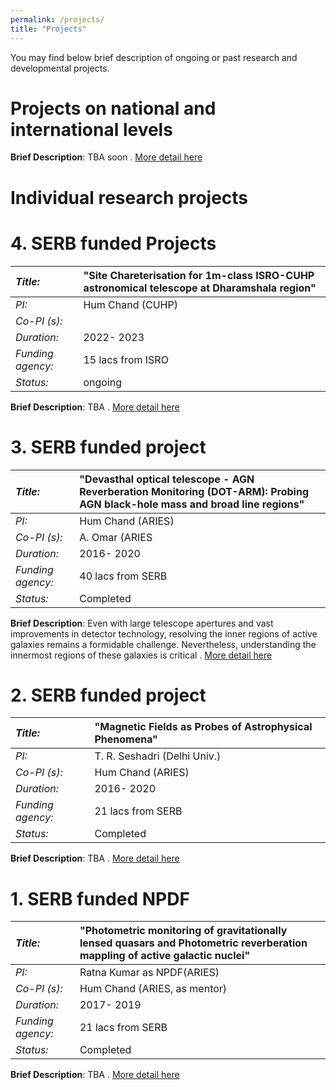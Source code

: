 ```yaml
---
permalink: /projects/
title: "Projects"
---
```


You may find below brief description of  ongoing or past research and developmental projects.
# Projects on national and international levels

**Brief Description**: TBA soon . [More detail here](/phd/2013-03-01-Ravi-Joshi.md)

# Individual research projects


# 4. SERB funded Projects

|*Title:*      | "Site Chareterisation for 1m-class ISRO-CUHP astronomical telescope at Dharamshala region" |
|:---------------|:---------------------------------------|
|*PI:*      |  Hum Chand (CUHP)|
|*Co-PI (s):*      |  |
|*Duration:*      | 2022- 2023|
|*Funding agency:*   | 15 lacs from ISRO |
|*Status:*   |  ongoing|

**Brief Description**: TBA . [More detail here](/phd/2013-03-01-Ravi-Joshi.md)

# 3. SERB funded project

|*Title:*      | "Devasthal optical telescope - AGN Reverberation Monitoring (DOT-ARM): Probing AGN black-hole mass and broad line regions" |
|:---------------|:---------------------------------------|
|*PI:*      |  Hum Chand (ARIES)|
|*Co-PI (s):*      |  A. Omar (ARIES|
|*Duration:*      | 2016- 2020|
|*Funding agency:*   | 40 lacs from SERB |
|*Status:*   |  Completed|

**Brief Description**: Even with large telescope apertures and vast improvements in detector technology, resolving the inner
regions of active galaxies remains a formidable challenge. Nevertheless, understanding the innermost
regions of these galaxies is critical . [More detail here](/phd/2013-03-01-Ravi-Joshi.md)

# 2. SERB funded project

|*Title:*      | "Magnetic Fields as Probes of Astrophysical Phenomena" |
|:---------------|:---------------------------------------|
|*PI:*      | T. R. Seshadri (Delhi Univ.) |
|*Co-PI (s):*      |  Hum Chand (ARIES)|
|*Duration:*      | 2016- 2020|
|*Funding agency:*   | 21 lacs from SERB |
|*Status:*   |  Completed|

**Brief Description**: TBA . [More detail here](/phd/2013-03-01-Ravi-Joshi.md)

# 1. SERB funded NPDF

|*Title:*      | "Photometric monitoring of gravitationally lensed quasars and Photometric reverberation mappling of active galactic nuclei" |
|:---------------|:---------------------------------------|
|*PI:*      |  Ratna Kumar as NPDF(ARIES)|
|*Co-PI (s):*      |  Hum Chand (ARIES, as mentor)|
|*Duration:*      | 2017- 2019|
|*Funding agency:*   | 21 lacs from SERB |
|*Status:*   |  Completed|

**Brief Description**: TBA . [More detail here](/phd/2013-03-01-Ravi-Joshi.md)
